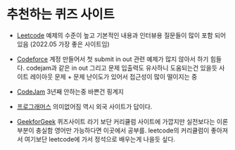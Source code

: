 # 추천하는 퀴즈 사이트

- [Leetcode](https://leetcode.com)
    예제의 수준이 높고 기본적인 내용과 인터뷰용 질문들이 많이 포함 되어 있음 (2022.05 가장 좋은 사이트임)

- [Codeforce](http://codeforces.com/)
    계정 만들어서 첫 submit  in out 관련 예제가 많지 않아서 하기 힘들다. codejam과 같은 in out 그리고 문제 입출력도 유사하니 도움되는건 있을듯
    사이트 레이아웃 문제 + 문제 난이도가 있어서 접근성이 많이 떨이지는 중

- [CodeJam](https://codingcompetitions.withgoogle.com/codejam)
    3년째 안하는중 바쁜건 핑계지

- [프로그래머스](https://programmers.co.kr)
    의미없어짐 역시 외국 사이트가 답이다.

- [GeekforGeek](https://www.geeksforgeeks.org/)
    퀴즈사이트 라기 보단 커리큘럼 사이트에 가깝지만 실전보다는 이론부분이 충실함 영어만 가능하다면 이곳에서 공부를.
    leetcode의 커리큘럼이 좋아져서 여기보단 leetcode에 가서 정석으로 배우는게 나을듯 싶다.
